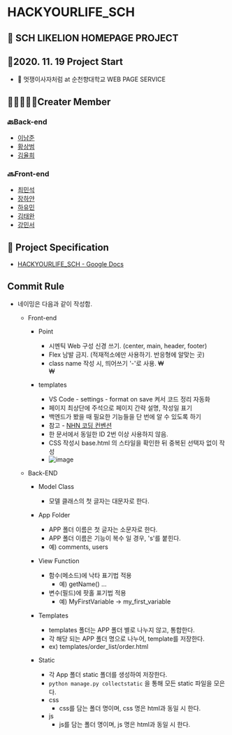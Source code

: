 # HACKYOURLIFE_SCH
## 🦁 SCH LIKELION HOMEPAGE PROJECT  

## 🚩2020. 11. 19 Project Start

- 🌈 멋쟁이사자처럼 at 순천향대학교 WEB PAGE SERVICE  


## 👨‍👨‍👨‍👧‍👧Creater Member

### 🔙Back-end
- [이남준](https://github.com/ningpop)
- [황상범](https://github.com/HwangSB)
- [김율희](https://github.com/yulhee741)
### 🔜Front-end
- [최민석](https://github.com/minsgy)
- [장하얀](https://github.com/white-jang)
- [하유민](https://github.com/qhahd78)
- [김태완](https://github.com/wwan13)
- [강민서](https://github.com/mseo39)


## 📑 Project Specification

- [HACKYOURLIFE_SCH - Google Docs](https://docs.google.com/document/d/1a0cSXchb96LsK2EMrAxo3-F6dukYH6EYYl73jfSPJ3I/edit)


## Commit Rule

- 네이밍은 다음과 같이 작성함.

  - Front-end
    - Point
      - 시멘틱 Web 구성 신경 쓰기. (center, main, header, footer)
      - Flex 남발 금지. (적재적소에만 사용하기. 반응형에 알맞는 곳)
      - class name 작성 시, 띄어쓰기 '-'로 사용. ₩<div class='logo-item'></div>₩
    
    - templates
      - VS Code - settings - format on save 켜서 코드 정리 자동화
      - 페이지 최상단에 주석으로 페이지 간략 설명, 작성일 표기
      - 백엔드가 봤을 때 필요한 기능들을 단 번에 알 수 있도록 하기
      - 참고 - [NHN 코딩 컨벤션](https://nuli.navercorp.com/data/convention/NHN_Coding_Conventions_for_Markup_Languages.pdf)
      - 한 문서에서 동일한 ID 2번 이상 사용하지 않음.
      - CSS 작성시 base.html 의 스타일을 확인한 뒤 중복된 선택자 없이 작성
      - ![image](https://user-images.githubusercontent.com/60251579/94369869-3d603680-0127-11eb-82e9-34f855569439.png)

  - Back-END

    - Model Class

      - 모델 클래스의 첫 글자는 대문자로 한다.

    - App Folder

      - APP 폴더 이름은 첫 글자는 소문자로 한다.
      - APP 폴더 이름은 기능이 복수 일 경우, 's'를 붙힌다.
      - 예) comments, users

    - View Function

      - 함수(메소드)에 낙타 표기법 적용
        - 예) getName() ...
      - 변수(필드)에 팟홀 표기법 적용
        - 예) MyFirstVariable -> my_first_variable

    - Templates

      - templates 폴더는 APP 폴더 별로 나누지 않고, 통합한다.
      - 각 해당 되는 APP 폴더 명으로 나누어, template를 저장한다.
      - ex) templates/order_list/order.html

    - Static
      - 각 App 폴더 static 폴더를 생성하여 저장한다.
      - `python manage.py collectstatic` 을 통해 모든 static 파일을 모은다.
      - css
        - css를 담는 폴더 명이며, css 명은 html과 동일 시 한다.
      - js
        - js를 담는 폴더 명이며, js 명은 html과 동일 시 한다.
